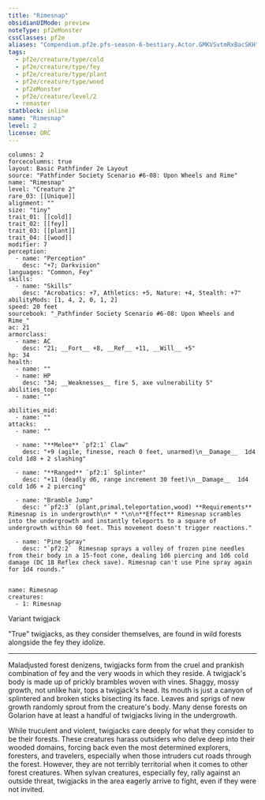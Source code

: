 ```yaml
---
title: "Rimesnap"
obsidianUIMode: preview
noteType: pf2eMonster
cssClasses: pf2e
aliases: "Compendium.pf2e.pfs-season-6-bestiary.Actor.GMKVSvtmRxBacSKH" 
tags:
  - pf2e/creature/type/cold
  - pf2e/creature/type/fey
  - pf2e/creature/type/plant
  - pf2e/creature/type/wood
  - pf2eMonster
  - pf2e/creature/level/2
  - remaster
statblock: inline
name: "Rimesnap"
level: 2
license: ORC
---
```


```statblock
columns: 2
forcecolumns: true
layout: Basic Pathfinder 2e Layout
source: "Pathfinder Society Scenario #6-08: Upon Wheels and Rime"
name: "Rimesnap"
level: "Creature 2"
rare_03: [[Unique]]
alignment: ""
size: "tiny"
trait_01: [[cold]]
trait_02: [[fey]]
trait_03: [[plant]]
trait_04: [[wood]]
modifier: 7
perception:
  - name: "Perception"
    desc: "+7; Darkvision"
languages: "Common, Fey"
skills:
  - name: "Skills"
    desc: "Acrobatics: +7, Athletics: +5, Nature: +4, Stealth: +7"
abilityMods: [1, 4, 2, 0, 1, 2]
speed: 20 feet
sourcebook: "_Pathfinder Society Scenario #6-08: Upon Wheels and Rime_"
ac: 21
armorclass:
  - name: AC
    desc: "21; __Fort__ +8, __Ref__ +11, __Will__ +5"
hp: 34
health:
  - name: ""
  - name: HP
    desc: "34; __Weaknesses__ fire 5, axe vulnerability 5"
abilities_top:
  - name: ""

abilities_mid:
  - name: ""
attacks:
  - name: ""

  - name: "**Melee** `pf2:1` Claw"
    desc: "+9 (agile, finesse, reach 0 feet, unarmed)\n__Damage__  1d4 cold 1d8 + 2 slashing"

  - name: "**Ranged** `pf2:1` Splinter"
    desc: "+11 (deadly d6, range increment 30 feet)\n__Damage__  1d4 cold 1d6 + 2 piercing"

  - name: "Bramble Jump"
    desc: "`pf2:3` (plant,primal,teleportation,wood) **Requirements** Rimesnap is in undergrowth\n* * *\n\n**Effect** Rimesnap scrambles into the undergrowth and instantly teleports to a square of undergrowth within 60 feet. This movement doesn't trigger reactions."

  - name: "Pine Spray"
    desc: "`pf2:2`  Rimesnap sprays a volley of frozen pine needles from their body in a 15-foot cone, dealing 1d6 piercing and 1d6 cold damage (DC 18 Reflex check save). Rimesnap can't use Pine spray again for 1d4 rounds."
 
```

```encounter-table
name: Rimesnap
creatures:
  - 1: Rimesnap
```


Variant twigjack

"True" twigjacks, as they consider themselves, are found in wild forests alongside the fey they idolize.

* * *

Maladjusted forest denizens, twigjacks form from the cruel and prankish combination of fey and the very woods in which they reside. A twigjack's body is made up of prickly brambles woven with vines. Shaggy, mossy growth, not unlike hair, tops a twigjack's head. Its mouth is just a canyon of splintered and broken sticks bisecting its face. Leaves and sprigs of new growth randomly sprout from the creature's body. Many dense forests on Golarion have at least a handful of twigjacks living in the undergrowth.

While truculent and violent, twigjacks care deeply for what they consider to be their forests. These creatures harass outsiders who delve deep into their wooded domains, forcing back even the most determined explorers, foresters, and travelers, especially when those intruders cut roads through the forest. However, they are not terribly territorial when it comes to other forest creatures. When sylvan creatures, especially fey, rally against an outside threat, twigjacks in the area eagerly arrive to fight, even if they were not invited.
